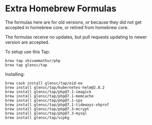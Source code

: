 # Extra Homebrew Formulas

The formulas here are for old versions, or because they did not get accepted in homebrew core, or retired from homebrew core.

The formulas receive no updates, but pull requests updating to newer version are accepted.

To setup use this Tap:

```
brew tap shivammathur/php
brew tap glensc/tap
```

Installing:

```
brew cask install glensc/tap/eid-ee
brew install glensc/tap/kubernetes-helm@2.8.2
brew install glensc/tap/php@7.1-imagick
brew install glensc/tap/php@7.1-memcache
brew install glensc/tap/php@7.1-spx
brew install glensc/tap/php@7.1-tideways-xhprof
brew install glensc/tap/php@7.3-mcrypt
brew install glensc/tap/php@7.3-mysql
brew install glensc/tap/vcpkg
```
